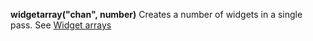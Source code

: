 <a name="widgetarray"></a>**widgetarray("chan", number)** Creates a number of widgets in a single pass. See [Widget arrays](../widget_arrays.html)